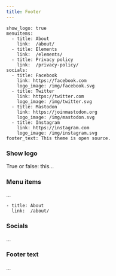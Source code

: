 ```yaml
---
title: Footer
---
```


```
show_logo: true
menuitems:
  - title: About
    link:  /about/
  - title: Elements
    link:  /elements/
  - title: Privacy policy
    link:  /privacy-policy/
socials:
  - title: Facebook
    link: https://facebook.com
    logo_image: /img/facebook.svg
  - title: Twitter
    link: https://twitter.com
    logo_image: /img/twitter.svg      
  - title: Mastodon
    link: https://joinmastodon.org
    logo_image: /img/mastodon.svg      
  - title: Instagram
    link: https://instagram.com
    logo_image: /img/instagram.svg
footer_text: This theme is open source.
```

### Show logo

True or false: this...

### Menu items

...

```
- title: About
  link:  /about/
```

### Socials

...

### Footer text

...